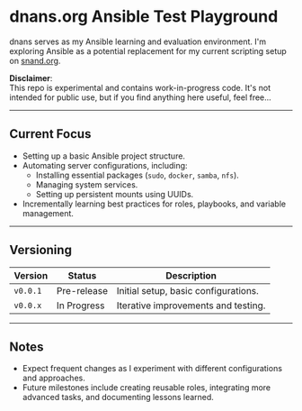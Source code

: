 # dnans.org Ansible Test Playground

dnans serves as my Ansible learning and evaluation environment. I'm exploring Ansible as a potential replacement for my current scripting setup on [snand.org](https://snand.org). 

**Disclaimer**:  
This repo is experimental and contains work-in-progress code. It's not intended for public use, but if you find anything here useful, feel free...

---

## Current Focus

- Setting up a basic Ansible project structure.
- Automating server configurations, including:
  - Installing essential packages (`sudo`, `docker`, `samba`, `nfs`).
  - Managing system services.
  - Setting up persistent mounts using UUIDs.
- Incrementally learning best practices for roles, playbooks, and variable management.

---

## Versioning

| Version   | Status        | Description                      |
|-----------|---------------|----------------------------------|
| `v0.0.1`  | Pre-release   | Initial setup, basic configurations. |
| `v0.0.x`  | In Progress   | Iterative improvements and testing. |

---

## Notes

- Expect frequent changes as I experiment with different configurations and approaches.
- Future milestones include creating reusable roles, integrating more advanced tasks, and documenting lessons learned.

